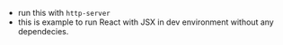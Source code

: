   - run this with `http-server`
  - this is example to run React with JSX in dev environment without any dependecies.  
